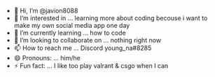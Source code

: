 - 👋 Hi, I’m @javion8088
- 👀 I’m interested in ... learning more about coding becouse i want to make my own social media app one day
- 🌱 I’m currently learning ... how to code 
- 💞️ I’m looking to collaborate on ... nothing right now 
- 📫 How to reach me ... Discord young_na#8285
- 😄 Pronouns: ... him/he 
- ⚡ Fun fact: ... I like too play valrant & csgo when I can 

<!---
javion8088/javion8088 is a ✨ special ✨ repository because its `README.md` (this file) appears on your GitHub profile.
You can click the Preview link to take a look at your changes.
--->
